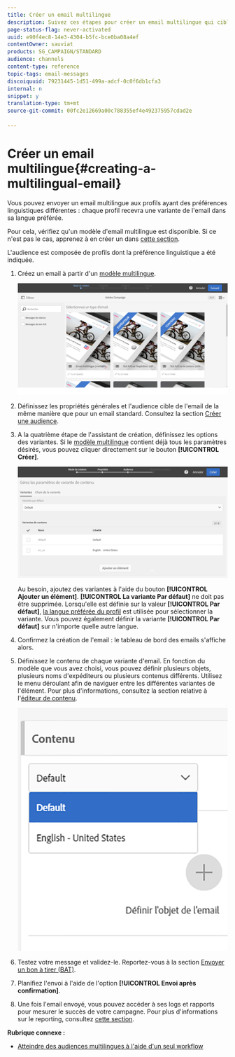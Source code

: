 ```yaml
---
title: Créer un email multilingue
description: Suivez ces étapes pour créer un email multilingue qui cible des destinataires avec des préférences linguistiques différentes.
page-status-flag: never-activated
uuid: e90f4ec8-14e3-4304-b5fc-bce0ba08a4ef
contentOwner: sauviat
products: SG_CAMPAIGN/STANDARD
audience: channels
content-type: reference
topic-tags: email-messages
discoiquuid: 79231445-1d51-499a-adcf-0c0f6db1cfa3
internal: n
snippet: y
translation-type: tm+mt
source-git-commit: 00fc2e12669a00c788355ef4e492375957cdad2e

---
```



# Créer un email multilingue{#creating-a-multilingual-email}

Vous pouvez envoyer un email multilingue aux profils ayant des préférences linguistiques différentes : chaque profil recevra une variante de l'email dans sa langue préférée.

Pour cela, vérifiez qu'un modèle d'email multilingue est disponible. Si ce n'est pas le cas, apprenez à en créer un dans [cette section](../../start/using/creating-a-multilingual-template.md).

L'audience est composée de profils dont la préférence linguistique a été indiquée.

1. Créez un email à partir d'un [modèle multilingue](../../start/using/creating-a-multilingual-template.md).

   ![](assets/multi_create1.png)

1. Définissez les propriétés générales et l'audience cible de l'email de la même manière que pour un email standard. Consultez la section [Créer une audience](../../audiences/using/creating-audiences.md).
1. A la quatrième étape de l'assistant de création, définissez les options des variantes. Si le [modèle multilingue](../../start/using/creating-a-multilingual-template.md) contient déjà tous les paramètres désirés, vous pouvez cliquer directement sur le bouton **[!UICONTROL Créer]**.

   ![](assets/multi_create4.png)

   Au besoin, ajoutez des variantes à l'aide du bouton **[!UICONTROL Ajouter un élément]**. **[!UICONTROL La variante Par défaut]** ne doit pas être supprimée. Lorsqu'elle est définie sur la valeur **[!UICONTROL Par défaut]**, [la langue préférée du profil](../../audiences/using/creating-profiles.md) est utilisée pour sélectionner la variante. Vous pouvez également définir la variante **[!UICONTROL Par défaut]** sur n'importe quelle autre langue.

1. Confirmez la création de l'email : le tableau de bord des emails s'affiche alors.
1. Définissez le contenu de chaque variante d'email. En fonction du modèle que vous avez choisi, vous pouvez définir plusieurs objets, plusieurs noms d'expéditeurs ou plusieurs contenus différents. Utilisez le menu déroulant afin de naviguer entre les différentes variantes de l'élément. Pour plus d'informations, consultez la section relative à l'[éditeur de contenu](../../designing/using/overview.md).

   ![](assets/multi_selectcontent.png)

1. Testez votre message et validez-le. Reportez-vous à la section [Envoyer un bon à tirer (BAT)](../../sending/using/managing-test-profiles-and-sending-proofs.md#sending-proofs).
1. Planifiez l'envoi à l'aide de l'option **[!UICONTROL Envoi après confirmation]**.
1. Une fois l'email envoyé, vous pouvez accéder à ses logs et rapports pour mesurer le succès de votre campagne. Pour plus d'informations sur le reporting, consultez [cette section](../../reporting/using/about-dynamic-reports.md).

**Rubrique connexe :**

* [Atteindre des audiences multilingues à l'aide d'un seul workflow](https://helpx.adobe.com/campaign/kb/simplify-campaign-management.html#Engageyourcustomersateverystep)
